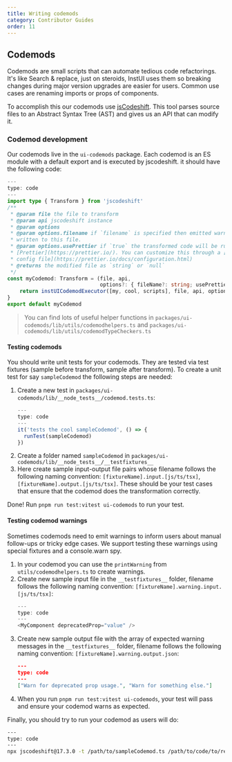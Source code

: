 ```yaml
---
title: Writing codemods
category: Contributor Guides
order: 11
---
```


## Codemods

Codemods are small scripts that can automate tedious code refactorings. It's like Search & replace, just on steroids, InstUI uses them so breaking changes during major version upgrades are easier for users. Common use cases are renaming imports or props of components.

To accomplish this our codemods use [jsCodeshift](https://github.com/facebook/jscodeshift). This tool parses source files to an Abstract Syntax Tree (AST) and gives us an API that can modify it.

### Codemod development

Our codemods live in the `ui-codemods` package. Each codemod is an ES module with a default export and is executed by jscodeshift. it should have the following code:

```ts
---
type: code
---
import type { Transform } from 'jscodeshift'
/**
 * @param file the file to transform
 * @param api jscodeshift instance
 * @param options
 * @param options.filename if `filename` is specified then emitted warnings are
 * written to this file.
 * @param options.usePrettier if `true` the transformed code will be run through
 * [Prettier](https://prettier.io/). You can customize this through a [Prettier
 * config file](https://prettier.io/docs/configuration.html)
 * @returns the modified file as `string` or `null`
 */
const myCodemod: Transform = (file, api,
                              options?: { fileName?: string; usePrettier?: boolean }) => {
    return instUICodemodExecutor([my, cool, scripts], file, api, options)
}
export default myCodemod
```

> You can find lots of useful helper functions in `packages/ui-codemods/lib/utils/codemodhelpers.ts` and `packages/ui-codemods/lib/utils/codemodTypeCheckers.ts`

#### Testing codemods

You should write unit tests for your codemods. They are tested via test fixtures (sample before transform, sample after transform). To create a unit test for say `sampleCodemod` the following steps are needed:

1. Create a new test in `packages/ui-codemods/lib/__node_tests__/codemod.tests.ts`:
   ```ts
   ---
   type: code
   ---
   it('tests the cool sampleCodemod', () => {
     runTest(sampleCodemod)
   })
   ```
2. Create a folder named `sampleCodemod` in `packages/ui-codemods/lib/__node_tests__/__testfixtures__`
3. Here create sample input-output file pairs whose filename follows the following naming convention: `[fixtureName].input.[js/ts/tsx]`, `[fixtureName].output.[js/ts/tsx]`. These should be your test cases that ensure that the codemod does the transformation correctly.

Done! Run `pnpm run test:vitest ui-codemods` to run your test.

#### Testing codemod warnings

Sometimes codemods need to emit warnings to inform users about manual follow-ups or tricky edge cases.
We support testing these warnings using special fixtures and a console.warn spy.

1. In your codemod you can use the `printWarning` from `utils/codemodhelpers.ts` to create warnings.
2. Create new sample input file in the `__testfixtures__` folder, filename follows the following naming convention: `[fixtureName].warning.input.[js/ts/tsx]`:
   ```ts
   ---
   type: code
   ---
   <MyComponent deprecatedProp="value" />
   ```
3. Create new sample output file with the array of expected warning messages in the `__testfixtures__` folder, filename follows the following naming convention: `[fixtureName].warning.output.json`:
   ```json
   ---
   type: code
   ---
   ["Warn for deprecated prop usage.", "Warn for something else."]
   ```
4. When you run `pnpm run test:vitest ui-codemods`, your test will pass and ensure your codemod warns as expected.

Finally, you should try to run your codemod as users will do:

```sh
---
type: code
---
npx jscodeshift@17.3.0 -t /path/to/sampleCodemod.ts /path/to/code/to/rewrite --usePrettier=false
```
